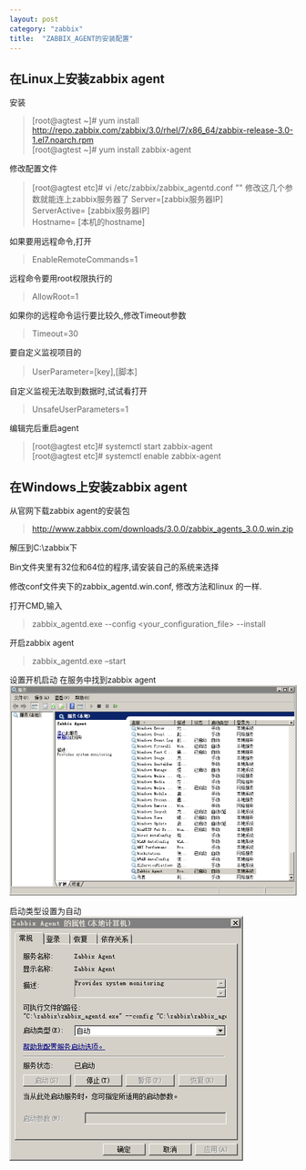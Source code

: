 ```yaml
---
layout: post
category: "zabbix"
title:  "ZABBIX_AGENT的安装配置"
---
```


## 在Linux上安装zabbix agent

安装

>[root@agtest ~]# yum install http://repo.zabbix.com/zabbix/3.0/rhel/7/x86_64/zabbix-release-3.0-1.el7.noarch.rpm  
>[root@agtest ~]# yum install zabbix-agent

修改配置文件
>[root@agtest etc]# vi /etc/zabbix/zabbix_agentd.conf
"<!-- more -->"
修改这几个参数就能连上zabbix服务器了
>Server=[zabbix服务器IP]  
ServerActive= [zabbix服务器IP]  
Hostname= [本机的hostname]
 
如果要用远程命令,打开
>EnableRemoteCommands=1
 
远程命令要用root权限执行的
>AllowRoot=1
 
如果你的远程命令运行要比较久,修改Timeout参数
>Timeout=30
 
要自定义监视项目的
>UserParameter=[key],[脚本]
 
自定义监视无法取到数据时,试试看打开
>UnsafeUserParameters=1  

编辑完后重启agent
>[root@agtest etc]# systemctl start zabbix-agent  
[root@agtest etc]# systemctl enable zabbix-agent

## 在Windows上安装zabbix agent

从官网下载zabbix agent的安装包
>http://www.zabbix.com/downloads/3.0.0/zabbix_agents_3.0.0.win.zip

解压到C:\zabbix下

Bin文件夹里有32位和64位的程序,请安装自己的系统来选择

修改conf文件夹下的zabbix_agentd.win.conf,
修改方法和linux 的一样.
 
打开CMD,输入
>zabbix_agentd.exe --config <your_configuration_file> --install

开启zabbix agent
>zabbix_agentd.exe –start  

设置开机启动
在服务中找到zabbix agent  
![](../assets/739083-20160401111923098-1318511565.png)

启动类型设置为自动  
![](../assets/739083-20160401111924144-237767191.png)
